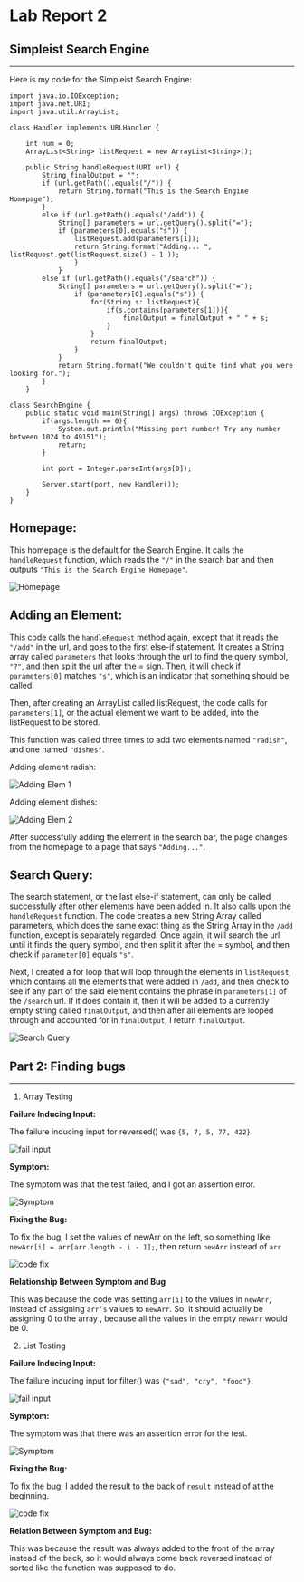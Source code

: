 # Lab Report 2
## Simpleist Search Engine
---
Here is my code for the Simpleist Search Engine:
```
import java.io.IOException;
import java.net.URI;
import java.util.ArrayList;

class Handler implements URLHandler {

    int num = 0;
    ArrayList<String> listRequest = new ArrayList<String>();

    public String handleRequest(URI url) {
        String finalOutput = "";
        if (url.getPath().equals("/")) {
            return String.format("This is the Search Engine Homepage");
        } 
        else if (url.getPath().equals("/add")) {
            String[] parameters = url.getQuery().split("=");
            if (parameters[0].equals("s")) {
                listRequest.add(parameters[1]);
                return String.format("Adding... ", listRequest.get(listRequest.size() - 1 ));
                }   
            }
        else if (url.getPath().equals("/search")) {
            String[] parameters = url.getQuery().split("=");
                if (parameters[0].equals("s")) {
                    for(String s: listRequest){
                        if(s.contains(parameters[1])){
                            finalOutput = finalOutput + " " + s;
                        }
                    }
                    return finalOutput;
                }
            }
            return String.format("We couldn't quite find what you were looking for.");
        } 
    }

class SearchEngine {
    public static void main(String[] args) throws IOException {
        if(args.length == 0){
            System.out.println("Missing port number! Try any number between 1024 to 49151");
            return;
        }

        int port = Integer.parseInt(args[0]);

        Server.start(port, new Handler());
    }
}

```

Homepage:
---
This homepage is the default for the Search Engine. It calls the `handleRequest` function, which reads the `"/"` in the search bar and then outputs `"This is the Search Engine Homepage"`.

![Homepage](https://media.discordapp.net/attachments/1023749314587140137/1030321411866230814/unknown.png)


Adding an Element:
---
This code calls the `handleRequest` method again, except that it reads the `"/add"` in the url, and goes to the first else-if statement. It creates a String array called `parameters` that looks through the url to find the query symbol, `"?"`, and then split the url after the = sign. Then, it will check if `parameters[0]` matches `"s"`, which is an indicator that something should be called. 

Then, after creating an ArrayList called listRequest, the code calls for `parameters[1]`, or the actual element we want to be added, into the listRequest to be stored. 

This function was called three times to add two elements named `"radish"`, and one named `"dishes"`.

Adding element radish:

![Adding Elem 1](https://media.discordapp.net/attachments/1023749314587140137/1030321651834966057/unknown.png) 

Adding element dishes:

![Adding Elem 2](https://media.discordapp.net/attachments/1023749314587140137/1030322835375267891/unknown.png)

After successfully adding the element in the search bar, the page changes from the homepage to a page that says `"Adding..."`. 

Search Query:
---

The search statement, or the last else-if statement, can only be called successfully after other elements have been added in. It also calls upon the `handleRequest` function. The code creates a new String Array called parameters, which does the same exact thing as the String Array in the `/add` function, except is separately regarded. Once again, it will search the url until it finds the query symbol, and then split it after the = symbol, and then check if `parameter[0]` equals `"s"`. 

Next, I created a for loop that will loop through the elements in `listRequest`, which contains all the elements that were added in `/add`, and then check to see if any part of the said element contains the phrase in `parameters[1]` of the `/search` url. If it does contain it, then it will be added to a currently empty string called `finalOutput`, and then after all elements are looped through and accounted for in `finalOutput`, I return `finalOutput`.


![Search Query](https://cdn.discordapp.com/attachments/1023749314587140137/1030322927222132796/unknown.png)


## Part 2: Finding bugs
---
1. Array Testing

**Failure Inducing Input:** 

The failure inducing input for reversed() was  `{5, 7, 5, 77, 422}`. 

![fail input](https://cdn.discordapp.com/attachments/1023749314587140137/1030574706010620075/unknown.png)

**Symptom:**

The symptom was that the test failed, and I got an assertion error. 

![Symptom](https://cdn.discordapp.com/attachments/1023749314587140137/1030666495807721502/unknown.png)

**Fixing the Bug:**

To fix the bug, I set the values of newArr on the left, so something like 
`newArr[i] = arr[arr.length - i - 1];`, then return `newArr` instead of `arr`

![code fix](https://media.discordapp.net/attachments/1023749314587140137/1030574767578824734/unknown.png)

**Relationship Between Symptom and Bug** 

This was because the code was setting `arr[i]` to the values in `newArr`, instead of assigning `arr’s` values to `newArr`. So, it should actually be assigning 0 to the array , because all the values in the empty `newArr` would be 0. 

2. List Testing

**Failure Inducing Input:** 

The failure inducing input for filter() was `{"sad", "cry", "food"}`. 

![fail input](https://media.discordapp.net/attachments/1023749314587140137/1030663762665025627/unknown.png)

**Symptom:**

The symptom was that there was an assertion error for the test. 

![Symptom](https://media.discordapp.net/attachments/1023749314587140137/1030664716651073566/unknown.png)

**Fixing the Bug:**

To fix the bug, I added the result to the back of `result` instead of at the beginning. 

![code fix](https://cdn.discordapp.com/attachments/1023749314587140137/1030663860451020820/unknown.png)

**Relation Between Symptom and Bug:**

This was because the result was always added to the front of the array instead of the back, so it would always come back reversed instead of sorted like the function was supposed to do. 


